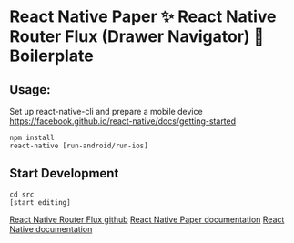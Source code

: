 # React Native Paper ✨ React Native Router Flux (Drawer Navigator) 🎌 Boilerplate

## Usage:

Set up react-native-cli and prepare a mobile device
https://facebook.github.io/react-native/docs/getting-started

```
npm install
react-native [run-android/run-ios]

```

## Start Development

```
cd src
[start editing]

```

[React Native Router Flux github](https://github.com/aksonov/react-native-router-flux)
[React Native Paper documentation](https://callstack.github.io/react-native-paper/)
[React Native documentation](https://facebook.github.io/react-native/docs/tutorial)
